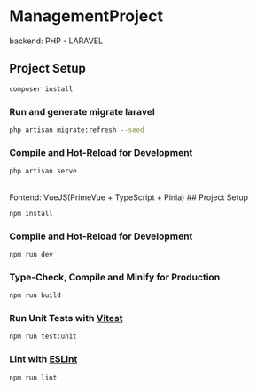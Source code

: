 # ManagementProject
 backend: PHP - LARAVEL
## Project Setup

```sh
composer install

```
### Run and generate migrate laravel
```sh 
php artisan migrate:refresh --seed
```

### Compile and Hot-Reload for Development

```sh
php artisan serve
```
<br> 
Fontend: VueJS(PrimeVue + TypeScript + Pinia)
## Project Setup

```sh
npm install
```

### Compile and Hot-Reload for Development

```sh
npm run dev
```

### Type-Check, Compile and Minify for Production

```sh
npm run build
```

### Run Unit Tests with [Vitest](https://vitest.dev/)

```sh
npm run test:unit
```

### Lint with [ESLint](https://eslint.org/)

```sh
npm run lint
```
